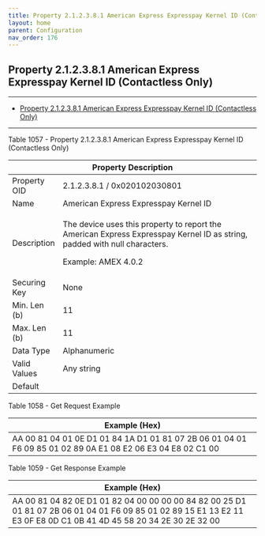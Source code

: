 ```yaml
---
title: Property 2.1.2.3.8.1 American Express Expresspay Kernel ID (Contactless Only)
layout: home
parent: Configuration
nav_order: 176
---
```


## Property 2.1.2.3.8.1 American Express Expresspay Kernel ID (Contactless Only)

---

- [Property 2.1.2.3.8.1 American Express Expresspay Kernel ID (Contactless Only)](#property-212381-american-express-expresspay-kernel-id-contactless-only)

---


Table 1057 - Property 2.1.2.3.8.1 American Express Expresspay Kernel ID
(Contactless Only)

<table>
<colgroup>
<col style="width: 14%" />
<col style="width: 85%" />
</colgroup>
<thead>
<tr>
<th colspan="2">Property Description</th>
</tr>
</thead>
<tbody>
<tr>
<td>Property OID</td>
<td>2.1.2.3.8.1 / 0x020102030801</td>
</tr>
<tr>
<td>Name</td>
<td>American Express Expresspay Kernel ID</td>
</tr>
<tr>
<td>Description</td>
<td><p>The device uses this property to report the American Express
Expresspay Kernel ID as string, padded with null characters.</p>
<p>Example: AMEX 4.0.2</p></td>
</tr>
<tr>
<td>Securing Key</td>
<td>None</td>
</tr>
<tr>
<td>Min. Len (b)</td>
<td>11</td>
</tr>
<tr>
<td>Max. Len (b)</td>
<td>11</td>
</tr>
<tr>
<td>Data Type</td>
<td>Alphanumeric</td>
</tr>
<tr>
<td>Valid Values</td>
<td>Any string</td>
</tr>
<tr>
<td>Default</td>
<td></td>
</tr>
</tbody>
</table>

Table 1058 - Get Request Example

| Example (Hex) |
|----|
| AA 00 81 04 01 0E D1 01 84 1A D1 01 81 07 2B 06 01 04 01 F6 09 85 01 02 89 0A E1 08 E2 06 E3 04 E8 02 C1 00 |

Table 1059 - Get Response Example

| Example (Hex) |
|----|
| AA 00 81 04 82 0E D1 01 82 04 00 00 00 00 84 82 00 25 D1 01 81 07 2B 06 01 04 01 F6 09 85 01 02 89 15 E1 13 E2 11 E3 0F E8 0D C1 0B 41 4D 45 58 20 34 2E 30 2E 32 00 |

##